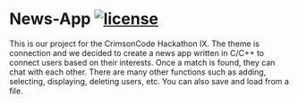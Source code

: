 # News-App [![license](https://img.shields.io/github/license/DAVFoundation/captain-n3m0.svg?style=flat-square)](https://github.com/subhamb123/Hackathons/blob/main/LICENSE)

This is our project for the CrimsonCode Hackathon IX. The theme is connection and we decided to create a news app written in C/C++ to connect users based on their interests. Once a match is found, they can chat with each other. There are many other functions such as adding, selecting, displaying, deleting users, etc. You can also save and load from a file.
